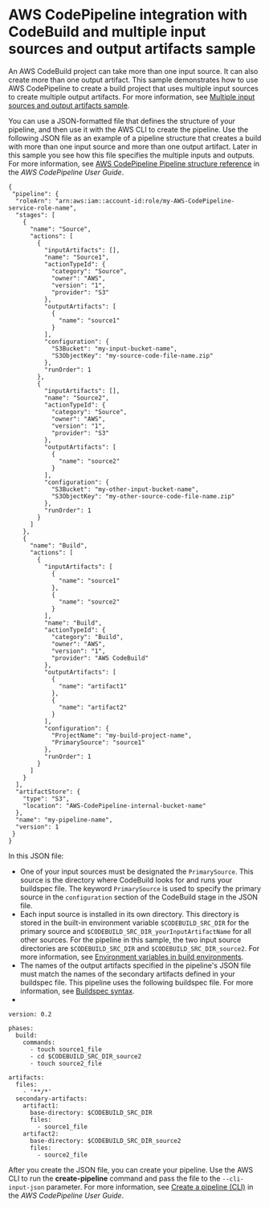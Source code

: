 # AWS CodePipeline integration with CodeBuild and multiple input sources and output artifacts sample<a name="sample-pipeline-multi-input-output"></a>

An AWS CodeBuild project can take more than one input source\. It can also create more than one output artifact\. This sample demonstrates how to use AWS CodePipeline to create a build project that uses multiple input sources to create multiple output artifacts\. For more information, see [Multiple input sources and output artifacts sample](sample-multi-in-out.md)\.

 You can use a JSON\-formatted file that defines the structure of your pipeline, and then use it with the AWS CLI to create the pipeline\. Use the following JSON file as an example of a pipeline structure that creates a build with more than one input source and more than one output artifact\. Later in this sample you see how this file specifies the multiple inputs and outputs\. For more information, see [AWS CodePipeline Pipeline structure reference](https://docs.aws.amazon.com/codepipeline/latest/userguide/reference-pipeline-structure.html) in the *AWS CodePipeline User Guide*\. 

```
{
 "pipeline": {
  "roleArn": "arn:aws:iam::account-id:role/my-AWS-CodePipeline-service-role-name",
  "stages": [
    {
      "name": "Source",
      "actions": [
        {
          "inputArtifacts": [],
          "name": "Source1",
          "actionTypeId": {
            "category": "Source",
            "owner": "AWS",
            "version": "1",
            "provider": "S3"
          },
          "outputArtifacts": [
            {
              "name": "source1"
            }
          ],
          "configuration": {
            "S3Bucket": "my-input-bucket-name",
            "S3ObjectKey": "my-source-code-file-name.zip"
          },
          "runOrder": 1
        },
        {
          "inputArtifacts": [],
          "name": "Source2",
          "actionTypeId": {
            "category": "Source",
            "owner": "AWS",
            "version": "1",
            "provider": "S3"
          },
          "outputArtifacts": [
            {
              "name": "source2"
            }
          ],
          "configuration": {
            "S3Bucket": "my-other-input-bucket-name",
            "S3ObjectKey": "my-other-source-code-file-name.zip"
          },
          "runOrder": 1
        }
      ]
    },
    {
      "name": "Build",
      "actions": [
        {
          "inputArtifacts": [
            {
              "name": "source1"
            },
            {
              "name": "source2"
            }
          ],
          "name": "Build",
          "actionTypeId": {
            "category": "Build",
            "owner": "AWS",
            "version": "1",
            "provider": "AWS CodeBuild"
          },
          "outputArtifacts": [
            {
              "name": "artifact1"
            },
            {
              "name": "artifact2"
            }
          ],
          "configuration": {
            "ProjectName": "my-build-project-name",
            "PrimarySource": "source1"
          },
          "runOrder": 1
        }
      ]
    }
  ],
  "artifactStore": {
    "type": "S3",
    "location": "AWS-CodePipeline-internal-bucket-name"
  },
  "name": "my-pipeline-name",
  "version": 1
 }
}
```

 In this JSON file: 
+ One of your input sources must be designated the `PrimarySource`\. This source is the directory where CodeBuild looks for and runs your buildspec file\. The keyword `PrimarySource` is used to specify the primary source in the `configuration` section of the CodeBuild stage in the JSON file\. 
+ Each input source is installed in its own directory\. This directory is stored in the built\-in environment variable `$CODEBUILD_SRC_DIR` for the primary source and `$CODEBUILD_SRC_DIR_yourInputArtifactName` for all other sources\. For the pipeline in this sample, the two input source directories are `$CODEBUILD_SRC_DIR` and `$CODEBUILD_SRC_DIR_source2`\. For more information, see [Environment variables in build environments](build-env-ref-env-vars.md)\. 
+ The names of the output artifacts specified in the pipeline's JSON file must match the names of the secondary artifacts defined in your buildspec file\. This pipeline uses the following buildspec file\. For more information, see [Buildspec syntax](build-spec-ref.md#build-spec-ref-syntax)\. 
+ 

  ```
  version: 0.2
  
  phases:
    build:
      commands:
        - touch source1_file
        - cd $CODEBUILD_SRC_DIR_source2
        - touch source2_file
  
  artifacts:
    files:
      - '**/*'
    secondary-artifacts:
      artifact1:
        base-directory: $CODEBUILD_SRC_DIR
        files:
          - source1_file
      artifact2:
        base-directory: $CODEBUILD_SRC_DIR_source2
        files:
          - source2_file
  ```

 After you create the JSON file, you can create your pipeline\. Use the AWS CLI to run the **create\-pipeline** command and pass the file to the `--cli-input-json` parameter\. For more information, see [Create a pipeline \(CLI\)](https://docs.aws.amazon.com/codepipeline/latest/userguide/pipelines-create.html#pipelines-create-cli) in the *AWS CodePipeline User Guide*\. 
